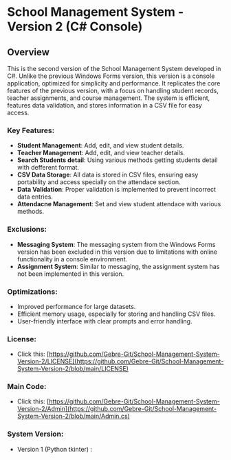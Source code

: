 # School Management System - Version 2 (C# Console)

## Overview
This is the second version of the School Management System developed in C#. Unlike the previous Windows Forms version, this version is a console application, optimized for simplicity and performance. It replicates the core features of the previous version, with a focus on handling student records, teacher assignments, and course management. The system is efficient, features data validation, and stores information in a CSV file for easy access.

### Key Features:
- **Student Management**: Add, edit, and view student details.
- **Teacher Management**: Add, edit, and view teacher details.
- **Search Students detail**: Using various methods getting students detail with defferent format.
- **CSV Data Storage**: All data is stored in CSV files, ensuring easy portability and access specially on the attendace section.
- **Data Validation**: Proper validation is implemented to prevent incorrect data entries.
- **Attendacne Management**: Set and view student attendace with various methods.

### Exclusions:
- **Messaging System**: The messaging system from the Windows Forms version has been excluded in this version due to limitations with online functionality in a console environment.
- **Assignment System**: Similar to messaging, the assignment system has not been implemented in this version.

### Optimizations:
- Improved performance for large datasets.
- Efficient memory usage, especially for storing and handling CSV files.
- User-friendly interface with clear prompts and error handling.
### License:
- Click this: [https://github.com/Gebre-Git/School-Management-System-Version-2/LICENSE](https://github.com/Gebre-Git/School-Management-System-Version-2/blob/main/LICENSE)
### Main Code:
- Click this: [https://github.com/Gebre-Git/School-Management-System-Version-2/Admin](https://github.com/Gebre-Git/School-Management-System-Version-2/blob/main/Admin.cs)
### System Version:
- Version 1 (Python tkinter) : 

